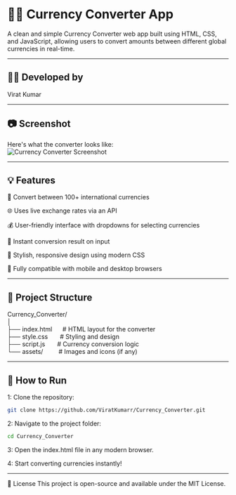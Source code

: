 # 💱💵 Currency Converter App

A clean and simple Currency Converter web app built using HTML, CSS, and JavaScript, allowing users to convert amounts between different global currencies in real-time.

- - -
## 👨‍💻 Developed by  
Virat Kumar

- - -
## 📷 Screenshot  
Here's what the converter looks like:  
![Currency Converter Screenshot](https://github.com/ViratKumarr/Currency_Converter/blob/main/assets/currency_converter_ui.png)

- - -
## 💡 Features

🔁 Convert between 100+ international currencies

🌐 Uses live exchange rates via an API

💰 User-friendly interface with dropdowns for selecting currencies

🚀 Instant conversion result on input

🎨 Stylish, responsive design using modern CSS

📱 Fully compatible with mobile and desktop browsers

- - -
## 📁 Project Structure

Currency_Converter/  
│  
├── index.html      # HTML layout for the converter  
├── style.css       # Styling and design  
├── script.js       # Currency conversion logic  
└── assets/         # Images and icons (if any)

- - -
## 🚀 How to Run

1: Clone the repository:
```bash
git clone https://github.com/ViratKumarr/Currency_Converter.git
```

2: Navigate to the project folder:
```bash
cd Currency_Converter
```
3: Open the index.html file in any modern browser.

4: Start converting currencies instantly!

- - - 
📃 License
This project is open-source and available under the MIT License.
